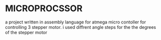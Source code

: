 # MICROPROCSSOR
a project written in assembly language for atmega micro contoller for controlling 3 stepper motor.
i used diffrent angle steps for the the degrees of the stepper motor
